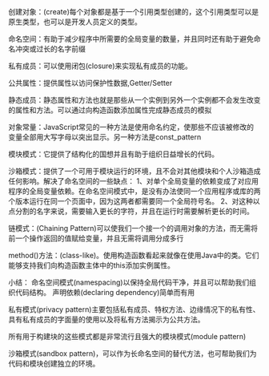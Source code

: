 创建对象：(create)每个对象都是基于一个引用类型创建的，这个引用类型可以是原生类型，也可以是开发人员定义的类型。

命名空间：有助于减少程序中所需要的全局变量的数量，并且同时还有助于避免命名冲突或过长的名字前缀

私有成员：可以使用闭包(closure)来实现私有成员的功能。

公共属性：提供属性以访问保护性数据,Getter/Setter

静态成员：静态属性和方法也就是那些从一个实例到另外一个实例都不会发生改变的属性和方法。可以通过向构造函数添加属性完成静态成员的模拟

对象常量：JavaScript常见的一种方法是使用命名约定，使那些不应该被修改的变量全部用大写字母以突出显示。另一种方法是const_pattern

模块模式：它提供了结构化的国想并且有助于组织日益增长的代码。

沙箱模式：提供了一个可用于模块运行的环境，且不会对其他模块和个人沙箱造成任何影响。解决了命名空间的一些缺点：
1、对单个全局变量的依赖变成了对应用程序的全局变量依赖。在命名空间模式中，是没有办法使同一个应用程序或库的两个版本运行在同一个页面中，因为这两者都需要同一个全局符号名。
2、对这种以点分割的名字来说，需要输入更长的字符，并且在运行时需要解析更长的时间。

链模式：(Chaining Pattern)可以使我们一个接一个的调用对象的方法，而无需将前一个操作返回的值赋给变量，并且无需将调用分成多行

method()方法：(class-like)。使用构造函数看起来就像在使用Java中的类。它们能够支持我们向构造函数主体中的this添加实例属性。


小结：
命名空间模式(namespacing)以保持全局代码干净，并且可以帮助我们组织代码结构。
声明依赖(declaring dependency)简单而有用

私有模式(privacy pattern)主要包括私有成员、特权方法、边缘情况下的私有性、具有私有成员的字面量的使用以及将私有方法揭示为公共方法。

所有用于构建块的这些模式都是非常流行且强大的模块模式(module pattern)

沙箱模式(sandbox pattern)，可以作为长命名空间的替代方法，也可帮助我们为代码和模块创建独立的环境。
